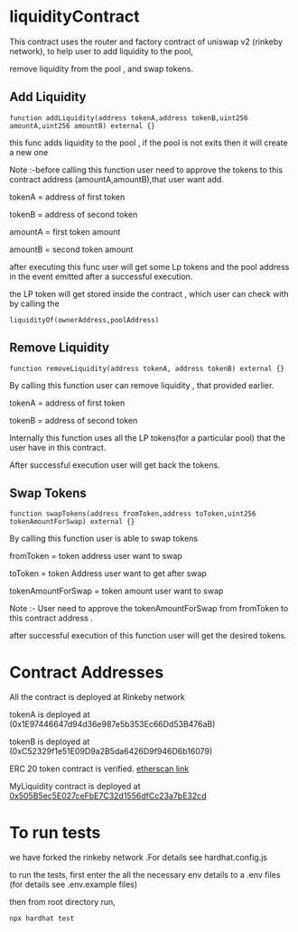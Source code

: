 # liquidityContract

This contract uses the router and factory contract of uniswap v2 (rinkeby network), to help user to add liquidity to the pool,

remove liquidity from the pool , and swap tokens.

## Add Liquidity
```
function addLiquidity(address tokenA,address tokenB,uint256 amountA,uint256 amountB) external {}
```
this func adds liquidity to the pool , if the pool is not exits then it will create a new one

Note :-before calling this function user need to approve the tokens to this contract address (amountA,amountB),that user want add.

tokenA = address of first token

tokenB = address of second token

amountA = first token amount

amountB = second token amount

after executing this func user will get some Lp tokens and the pool address in the event emitted after a successful execution.

the LP token will get stored inside the contract , which user can check with by calling the 
```
liquidityOf(ownerAddress,poolAddress)
```
## Remove Liquidity
```
function removeLiquidity(address tokenA, address tokenB) external {}
```
By calling this function user can remove liquidity , that provided earlier.

tokenA = address of first token

tokenB = address of second token

Internally this function uses all the LP tokens(for a particular pool) that the user have in this contract.

After successful execution user will get back the tokens.

## Swap Tokens

```
function swapTokens(address fromToken,address toToken,uint256 tokenAmountForSwap) external {}
```
By calling this function user is able to swap tokens

fromToken = token address user want to swap

toToken = token Address user want to get after swap

tokenAmountForSwap = token amount user want to swap

Note :- User need to approve the tokenAmountForSwap from fromToken to this contract address .

after successful execution of this function user will get the desired tokens. 

# Contract Addresses
All the contract is deployed at Rinkeby network

tokenA is deployed at (0x1E97446647d94d36e987e5b353Ec66Dd53B476aB)

tokenB is deployed at (0xC52329f1e51E09D9a2B5da6426D9f946D6b16079)

ERC 20 token contract is verified. [etherscan link](https://rinkeby.etherscan.io/address/0x1E97446647d94d36e987e5b353Ec66Dd53B476aB#code)

MyLiquidity contract is deployed at [0x505B5ec5E027ceFbE7C32d1556dfCc23a7bE32cd](https://rinkeby.etherscan.io/address/0x505B5ec5E027ceFbE7C32d1556dfCc23a7bE32cd#code)



# To run tests

we have forked the rinkeby network .For details see hardhat.config.js

to run the tests, first enter the all the necessary env details to a .env files (for details see .env.example files)

then from root directory run,

```
npx hardhat test
```


